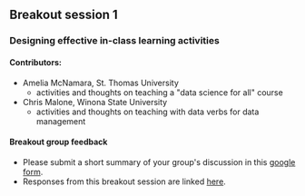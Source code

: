     
## Breakout session 1
### Designing effective in-class learning activities

#### Contributors:

- Amelia McNamara, St. Thomas University
    - activities and thoughts on teaching a "data science for all" course
- Chris Malone, Winona State University
    - activities and thoughts on teaching with data verbs for data management
    
#### Breakout group feedback
 
 - Please submit a short summary of your group's discussion in this [google form](https://forms.gle/NZLPSreRhXF6ft4A9).
 - Responses from this breakout session are linked [here]().
